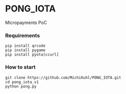 # PONG_IOTA
Micropayments PoC

### Requirements
```
pip install qrcode
pip install pygame
pip install pyota[ccurl]
```
### How to start
```
git clone https://github.com/MichiKuhl/PONG_IOTA.git
cd pong_iota_v1
python pong.py
